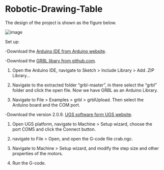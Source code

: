 # Robotic-Drawing-Table


The design of the project is shown as the figure below.

![image](https://user-images.githubusercontent.com/100121000/171878473-ff3fcf1b-7818-486a-9261-2d685672f270.png)


Set up:

-Download the [Arduino IDE from Arduino website](https://www.arduino.cc/en/software).

-Download the [GRBL libary from github.com](https://github.com/gnea/grbl). 

1. Open the Arduino IDE, navigate to Sketch > Include Library > Add .ZIP Library…

2. Navigate to the extracted folder “grbl-master”, in there select the “grbl” folder and click the open file. Now we have GRBL as an Arduino Library.

3. Navigate to File > Examples > grbl > grblUpload. Then select the Arduino board and the COM port.

-Download the version 2.0.9. [UGS software form UGS website](https://winder.github.io/ugs_website/). 

1. Open UGS platform, navigate to Machine > Setup wizard, choose the port COM5 and click the Connect button.

2. navigate to File > Open, and open the G-code file crab.ngc.

3. Navigate to Machine > Setup wizard, and modify the step size and other properties of the motors.

4. Run the G-code.



